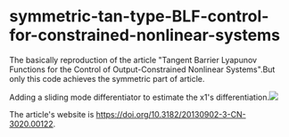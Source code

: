 # symmetric-tan-type-BLF-control-for-constrained-nonlinear-systems
The basically reproduction of the article "Tangent Barrier Lyapunov Functions for the Control of Output-Constrained Nonlinear Systems".But only this code
achieves the symmetric part of article.

Adding a sliding mode differentiator to estimate the x1's differentiation.<img src=".\Images\test.jpg">

The article's website is https://doi.org/10.3182/20130902-3-CN-3020.00122.
